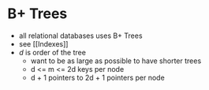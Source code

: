 # B+ Trees
- all relational databases uses B+ Trees
- see [[Indexes]]
- $d$ is order of the tree
	- want to be as large as possible to have shorter trees
	- d <= m <= 2d keys per node
	- d + 1 pointers to 2d + 1 pointers per node